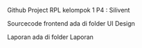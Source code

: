 Github Project RPL kelompok 1 P4 : Silivent

Sourcecode frontend ada di folder UI Design

Laporan ada di folder Laporan